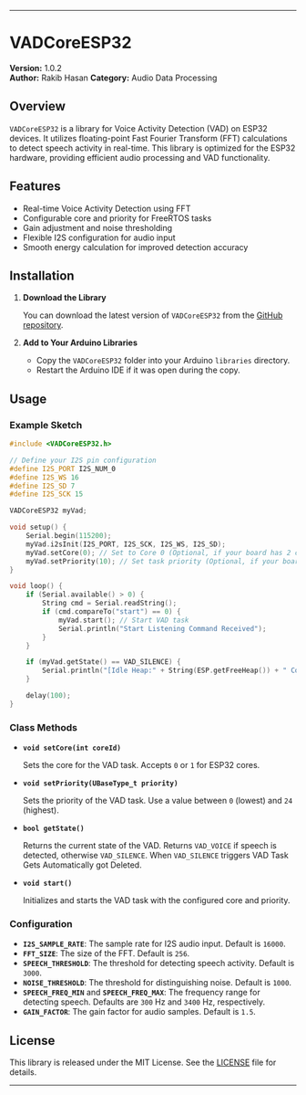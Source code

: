 

---

# VADCoreESP32

**Version:** 1.0.2  
**Author:** Rakib Hasan 
**Category:** Audio Data Processing  

## Overview

`VADCoreESP32` is a library for Voice Activity Detection (VAD) on ESP32 devices. It utilizes floating-point Fast Fourier Transform (FFT) calculations to detect speech activity in real-time. This library is optimized for the ESP32 hardware, providing efficient audio processing and VAD functionality.

## Features

- Real-time Voice Activity Detection using FFT
- Configurable core and priority for FreeRTOS tasks
- Gain adjustment and noise thresholding
- Flexible I2S configuration for audio input
- Smooth energy calculation for improved detection accuracy

## Installation

1. **Download the Library**

   You can download the latest version of `VADCoreESP32` from the [GitHub repository](https://github.com/TheZeroHz/VADCoreESP32).

2. **Add to Your Arduino Libraries**

   - Copy the `VADCoreESP32` folder into your Arduino `libraries` directory.
   - Restart the Arduino IDE if it was open during the copy.

## Usage

### Example Sketch

```cpp
#include <VADCoreESP32.h>

// Define your I2S pin configuration
#define I2S_PORT I2S_NUM_0
#define I2S_WS 16
#define I2S_SD 7
#define I2S_SCK 15

VADCoreESP32 myVad;

void setup() {
    Serial.begin(115200);
    myVad.i2sInit(I2S_PORT, I2S_SCK, I2S_WS, I2S_SD);
    myVad.setCore(0); // Set to Core 0 (Optional, if your board has 2 cores)
    myVad.setPriority(10); // Set task priority (Optional, if your board supports different priorities)
}

void loop() {
    if (Serial.available() > 0) {
        String cmd = Serial.readString();
        if (cmd.compareTo("start") == 0) {
            myVad.start(); // Start VAD task
            Serial.println("Start Listening Command Received");
        }
    }

    if (myVad.getState() == VAD_SILENCE) {
        Serial.println("[Idle Heap:" + String(ESP.getFreeHeap()) + " Core:" + String(xPortGetCoreID()) + "]");
    }

    delay(100);
}
```

### Class Methods

- **`void setCore(int coreId)`**

  Sets the core for the VAD task. Accepts `0` or `1` for ESP32 cores.

- **`void setPriority(UBaseType_t priority)`**

  Sets the priority of the VAD task. Use a value between `0` (lowest) and `24` (highest).

- **`bool getState()`**

  Returns the current state of the VAD. Returns `VAD_VOICE` if speech is detected, otherwise `VAD_SILENCE`.
  When `VAD_SILENCE` triggers  VAD Task Gets Automatically got Deleted. 

- **`void start()`**

  Initializes and starts the VAD task with the configured core and priority.


### Configuration

- **`I2S_SAMPLE_RATE`**: The sample rate for I2S audio input. Default is `16000`.
- **`FFT_SIZE`**: The size of the FFT. Default is `256`.
- **`SPEECH_THRESHOLD`**: The threshold for detecting speech activity. Default is `3000`.
- **`NOISE_THRESHOLD`**: The threshold for distinguishing noise. Default is `1000`.
- **`SPEECH_FREQ_MIN`** and **`SPEECH_FREQ_MAX`**: The frequency range for detecting speech. Defaults are `300` Hz and `3400` Hz, respectively.
- **`GAIN_FACTOR`**: The gain factor for audio samples. Default is `1.5`.

## License

This library is released under the MIT License. See the [LICENSE](LICENSE) file for details.

---
